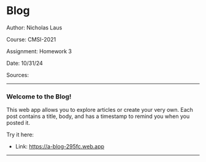 # Blog

Author: Nicholas Laus

Course: CMSI-2021

Assignment: Homework 3

Date: 10/31/24

Sources: 

---

### Welcome to the Blog!

This web app allows you to explore articles or create your very own. Each post contains a title, body, and has a timestamp to remind you when you posted it. 


Try it here:

* Link:  https://a-blog-295fc.web.app

---


